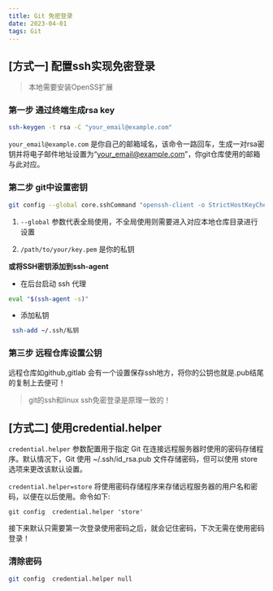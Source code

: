```yaml
---
title: Git 免密登录
date: 2023-04-01
tags: Git
---
```


## [方式一] 配置ssh实现免密登录

> 本地需要安装OpenSS扩展

### 第一步 通过终端生成rsa key

```sh
ssh-keygen -t rsa -C "your_email@example.com"  
```

`your_email@example.com` 是你自己的邮箱域名，该命令一路回车，生成一对rsa密钥并将电子邮件地址设置为“your_email@example.com”，你git仓库使用的邮箱与此对应。

### 第二步 git中设置密钥

```sh
git config --global core.sshCommand "openssh-client -o StrictHostKeyChecking=no -i /path/to/your/key.pem"  
```

1. `--global` 参数代表全局使用，不全局使用则需要进入对应本地仓库目录进行设置

2. `/path/to/your/key.pem` 是你的私钥

**或将SSH密钥添加到ssh-agent**

- 在后台启动 ssh 代理

```sh
eval "$(ssh-agent -s)"
```

- 添加私钥

```sh
 ssh-add ~/.ssh/私钥
```

### 第三步 远程仓库设置公钥

远程仓库如github,gitlab 会有一个设置保存ssh地方，将你的公钥也就是.pub结尾的复制上去便可！

> git的ssh和linux ssh免密登录是原理一致的！

## [方式二] 使用credential.helper

`credential.helper` 参数配置用于指定 Git 在连接远程服务器时使用的密码存储程序。默认情况下，Git 使用 ~/.ssh/id_rsa.pub 文件存储密码，但可以使用 store 选项来更改该默认设置。

`credential.helper=store` 将使用密码存储程序来存储远程服务器的用户名和密码，以便在以后使用。命令如下:

```ssh
git config  credential.helper 'store'    
```

接下来默认只需要第一次登录使用密码之后，就会记住密码，下次无需在使用密码登录！

### 清除密码

```sh
git config  credential.helper null
```
